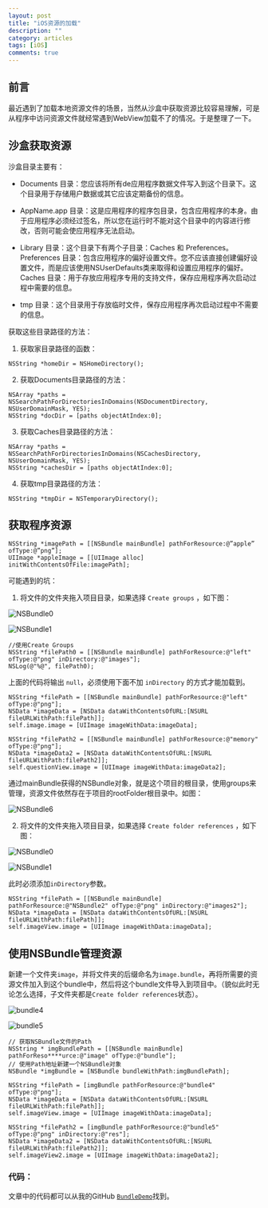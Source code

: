 ```yaml
---
layout: post
title: "iOS资源的加载"
description: ""
category: articles
tags: [iOS]
comments: true
---
```


## 前言

最近遇到了加载本地资源文件的场景，当然从沙盒中获取资源比较容易理解，可是从程序中访问资源文件就经常遇到WebView加载不了的情况。于是整理了一下。

## 沙盒获取资源

沙盒目录主要有：

- Documents 目录：您应该将所有de应用程序数据文件写入到这个目录下。这个目录用于存储用户数据或其它应该定期备份的信息。

- AppName.app 目录：这是应用程序的程序包目录，包含应用程序的本身。由于应用程序必须经过签名，所以您在运行时不能对这个目录中的内容进行修改，否则可能会使应用程序无法启动。

- Library 目录：这个目录下有两个子目录：Caches 和 Preferences。Preferences 目录：包含应用程序的偏好设置文件。您不应该直接创建偏好设置文件，而是应该使用NSUserDefaults类来取得和设置应用程序的偏好。Caches 目录：用于存放应用程序专用的支持文件，保存应用程序再次启动过程中需要的信息。

- tmp 目录：这个目录用于存放临时文件，保存应用程序再次启动过程中不需要的信息。

获取这些目录路径的方法：

1. 获取家目录路径的函数：

```objc
NSString *homeDir = NSHomeDirectory();
```

2. 获取Documents目录路径的方法：

```objc
NSArray *paths = NSSearchPathForDirectoriesInDomains(NSDocumentDirectory, NSUserDomainMask, YES);
NSString *docDir = [paths objectAtIndex:0];
```

3. 获取Caches目录路径的方法：

```objc
NSArray *paths = NSSearchPathForDirectoriesInDomains(NSCachesDirectory, NSUserDomainMask, YES);
NSString *cachesDir = [paths objectAtIndex:0];
```

4. 获取tmp目录路径的方法：

```objc
NSString *tmpDir = NSTemporaryDirectory();
```

## 获取程序资源

```objc
NSString *imagePath = [[NSBundle mainBundle] pathForResource:@”apple” ofType:@”png”];
UIImage *appleImage = [[UIImage alloc] initWithContentsOfFile:imagePath];
```

可能遇到的坑：

1. 将文件的文件夹拖入项目目录，如果选择 `Create groups` ，如下图：

![NSBundle0](http://7xr0hq.com1.z0.glb.clouddn.com/NSBundle0.png)

![NSBundle1](http://7xr0hq.com1.z0.glb.clouddn.com/NSBundle1.png)

```objc
//使用Create Groups
NSString *filePath0 = [[NSBundle mainBundle] pathForResource:@"left" ofType:@"png" inDirectory:@"images"];
NSLog(@"%@", filePath0);
```

上面的代码将输出 `null`，必须使用下面不加 `inDirectory` 的方式才能加载到。

```objc
NSString *filePath = [[NSBundle mainBundle] pathForResource:@"left" ofType:@"png"];
NSData *imageData = [NSData dataWithContentsOfURL:[NSURL fileURLWithPath:filePath]];
self.image.image = [UIImage imageWithData:imageData];
    
NSString *filePath2 = [[NSBundle mainBundle] pathForResource:@"memory" ofType:@"png"];
NSData *imageData2 = [NSData dataWithContentsOfURL:[NSURL fileURLWithPath:filePath2]];
self.questionView.image = [UIImage imageWithData:imageData2];
```

通过mainBundle获得的NSBundle对象，就是这个项目的根目录，使用groups来管理，资源文件依然存在于项目的rootFolder根目录中。如图：

![NSBundle6](http://7xr0hq.com1.z0.glb.clouddn.com/NSBundle6.png)

2. 将文件的文件夹拖入项目目录，如果选择 `Create folder references` ，如下图：

![NSBundle0](http://7xr0hq.com1.z0.glb.clouddn.com/NSBundle2.png)

![NSBundle1](http://7xr0hq.com1.z0.glb.clouddn.com/NSBundle3.png)

此时必须添加`inDirectory`参数。

```objc
NSString *filePath = [[NSBundle mainBundle] pathForResource:@"NSBundle2" ofType:@"png" inDirectory:@"images2"];
NSData *imageData = [NSData dataWithContentsOfURL:[NSURL fileURLWithPath:filePath]];
self.imageView.image = [UIImage imageWithData:imageData];
```

## 使用NSBundle管理资源

新建一个文件夹`image`，并将文件夹的后缀命名为`image.bundle`，再将所需要的资源文件加入到这个bundle中，然后将这个bundle文件导入到项目中。（貌似此时无论怎么选择，子文件夹都是`Create folder references`状态）。

![bundle4](http://7xr0hq.com1.z0.glb.clouddn.com/bundle4.png)

![bundle5](http://7xr0hq.com1.z0.glb.clouddn.com/bundle5.png)

```objc
// 获取NSBundle文件的Path
NSString * imgBundlePath = [[NSBundle mainBundle] pathForReso****urce:@"image" ofType:@"bundle"];
// 使用Path地址新建一个NSBundle对象
NSBundle *imgBundle = [NSBundle bundleWithPath:imgBundlePath];
    
NSString *filePath = [imgBundle pathForResource:@"bundle4" ofType:@"png"];
NSData *imageData = [NSData dataWithContentsOfURL:[NSURL fileURLWithPath:filePath]];
self.imageView.image = [UIImage imageWithData:imageData];
    
NSString *filePath2 = [imgBundle pathForResource:@"bundle5" ofType:@"png" inDirectory:@"res"];
NSData *imageData2 = [NSData dataWithContentsOfURL:[NSURL fileURLWithPath:filePath2]];
self.imageView2.image = [UIImage imageWithData:imageData2];
```


### 代码：
文章中的代码都可以从我的GitHub [`BundleDemo`](https://github.com/lettleprince/BundleDemo)找到。

